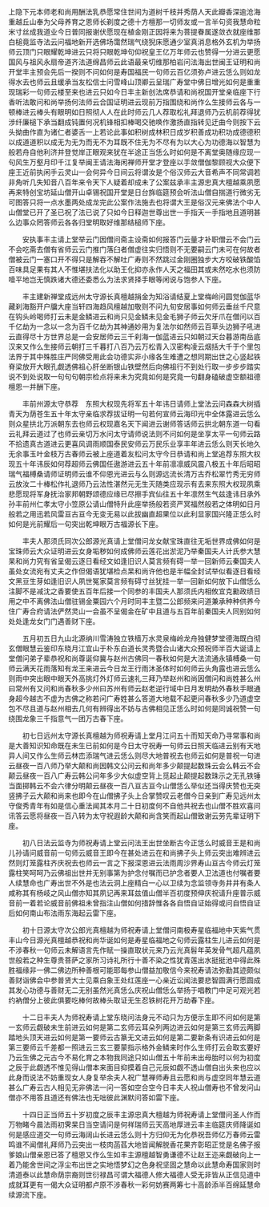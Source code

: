 <!-- { "loadSidebar": true } -->
上隐下元本师老和尚用酬法乳恭愿常住世间为道树千枝并秀荫人天此瓣香深逾沧海重越丘山奉为父母养育之恩师长剃度之德十方檀那一切师友或一言半句资我慧命粒米寸丝成我道业今日普同报谢伏愿现在植金刚正因将来为菩提眷属遂敛衣就座维那白槌竟监寺法云问福地新开选佛场霭然瑞气绕猊床愿通少室真消息格外玄机为举扬师云顶门只眼耀乾坤进云只将只眼乾坤句仰祝皇王亿万年师云也赞得一分进云更愿国风与祖风永扇帝道齐法道绵昌师云此语最亲切维那柏岩问法海出世闽王证明和尚开堂丰主预会先后一揆则不问如何是寿国福民一句师云百亿须弥卢进云恁么则如龙得水去也师云且缓承当友松信士问雪峰山顶卿云呈瑞广寿堂中佛日增光如何是重重现瑞彩一句师云楼至来也进云只如今日丰主新创法席恭请和尚祝国开堂亲临座下行香听法敢问和尚举扬何法师云合国证明进云现前万指围绕和尚作么生接师云各与一顿棒进云棒头有眼明如日照彻人人在此时师云几人荐取松礼拜退师乃云机前荐得犹涉纤廉槌下承当翻成钝置何况机锋相扣棒喝交驰唤作激扬直指转见迂曲今则按下云头拗曲作直为诸仁者婆舌一上若论此事如积树成林积日成岁积善成功积功成德德积以成道道积以成无为无为而无不为耳既不住无为不尽有为以大心为功德海以智慧为般若舟自他利济并登觉岸正眼观来犹在半途正当恁么时如何是不离堂奥随缘应现一句风生万壑月印千江复举闽王请法海闲禅师开堂才登座以手敛僧伽黎顾视大众便下座王近前执闲手云灵山一会何异今日间云将谓汝是个俗汉师云大音希声不同常调若非角听几失知音八百年来令天下人疑着却成未了公案兹承丰主源忠真大檀越乘夙愿再来特创宝坊延山僧开山卓锡祝国开堂是日台旆临筵预会听法山僧自揣道行微劣无可图答只将一点水墨两处成龙完此公案作法施去也将谓大王是俗汉元来佛法个中人山僧堂已开了圣已祝了法已说了只如今日释迦世尊出世一手指天一手指地且道明甚么边事众罔答师云各各归堂明取好维那结槌师下座。

　　安执事丰主请上堂举云门因僧问斋主设斋如何报答门云量才补职僧云不会门云不会吃斋去僧有省师云云门推门落臼者僧虚往实归悟则不无要嗣云门未可在何故者僧被云门一塞口开不得只是解吞不解吐广寿则不然跳过金刚圈独步大方咬破铁酸馅百味具足果有其人不惟堪扶法化以助王化抑亦永作人天之福田其或未然吃水也须防噎平地岂无慎跌诸大德还委悉么为法求贤择手眼等闲说与饱参人下座。

　　丰主建新禅堂成远州太守源长真檀越捐金为知浴请结夏上堂梅岭问圆觉伽蓝华藏刹海豁开户牖大座当轩四海趋风檀越加敬则不问九旬安居事如何师云垂丝千尺意在钩头岭喝师打云未是金鳞进云和尚只见金鳞未见金毛狮子师云欠牙爪在僧问以百千亿劫为一念以一念为百千亿劫为其神通妙用为复法尔如然师云百草头边狮子吼进云直得尽十方世界总是一会安居师云三千刹海一伽蓝进云只如朝过天台暮游南岳底汉来又作么生接师云朝打三千暮打八百乃云万松青入汉密构凌云烟括大千于个里包法界于其中殊胜庄严同佛受用此会功德实非小缘各生难遭之想同期出世之心竖起铁脊梁放开大眼孔觑透佛祖心肝坐断银山铁壁然后向佛祖行不到处行取一步步步踏实说不到处说取一句句句朝宗检点将来未为究竟如何是究竟一句翻身磕破虚空额祖德檀恩一并酬下座。

　　丰前州源太守恭荐　东照大权现先将军五十年讳日请师上堂法云问森森大树插青天为荫苍生五十年太守亲临求荐拔证明一句若何宣师云海印光中全体露进云恁么则众星拱北万派朝东去也师云权现嘉名天下闻进云谢师答话师云拱北朝东道一句看云礼拜云道过了也师云亲切万水问太守请师说法则不问如何是坐享太平一句师云路不拾遗真古道进云更喜风调雨顺国泰民安师云万民乐业享丰年进云恁么则天长地久无余事玉叶金枝万古春师云被上座道着友松问太守今日恭请和尚上堂追荐东照大权现五十年讳辰如何荐超师云佛国任遨游进云五十年前凛凛威风震八极五十年后昭昭瑞气福榑桑请师证明师云谁不仰恩光进云与么则源远流长清万古乔松翠竹秀无穷师云放汝二十棒松作礼退师乃云法性湛然元无生灭随类应现示有去来东照大权现夙乘悲愿现将军身抚治家邦朝野颂德应缘已尽擦手宾仙往五十年凛然生气兹逢讳日承外孙丰前州仁孝太守小笠原公请山僧特升此座举扬般若资严冥福然般若之体明如日月般若之用迅若风雷亘古亘今无变无易以此拔幽直超果位以此利显家国兴隆正恁么时如何是光前耀后一句突出乾坤眼万古福源长下座。

　　丰夫人那须氏同次公郎源光真请上堂僧问龙女献宝珠直往无垢世界成佛如何是宝珠师云大众证明进云女身垢秽如何成佛师云莲花出淤泥乃举秦国夫人计氏参大慧杲和尚力究有省呈偈云逐日看经文如逢旧识人莫言频有碍一举一回新师云秦国夫人虽处女流宛有丈夫之作但偈语犹堪检点杲和尚许他也是半幅全封试举似看逐日看经文黑豆生芽如逢旧识人夙世冤家莫言频有碍寸丝犹挂一举一回新如何放下山僧恁么注脚不是减沈之香要使五百年后接一个同参的丰国夫人那须氏内相攸宜克勷政绩日用之中不离佛法山僧驻锡金粟园六个月时同丰主暨二公郎频来问道兼承种种供养今住广寿合府请法俨然灵山一会虽不呈偈金在矿中且道与五百年前秦国夫人同别如何处处逢龙女门门遇善财下座。

　　五月初五日九山北源纳川雪涛独立铁樯万水灵泉梅岭龙舟独健梦堂德海既白彻玄僧眼慧云鉴印东晓月江宜山于朴东白道长灵秀暨合山诸大众预祝师半百大诞请上堂僧问弟子辈恭祝和尚尊诞仰冀与赵州古佛同一春秋如何是大法流通永镇榑桑一句师云满天花雨落知有龙王来进云今日龙王行雨沐圣体时如何师云头角露也进云恁么则雨中突出眼中眼天外高挑灯外灯师云速礼三拜乃举赵州和尚因僧问和尚姓甚么州曰常州有又问和尚春秋多少州曰苏州有师云赵老逆行域中日月发明劫外春秋手眼通身超今越古不虚为古佛之称若问广寿姓甚么答道大地载不起更问春秋多少乃道虚空包不尽且道与赵州相去几何有辨得出不妨与古佛相见正恁么时如何是同诚祝赞一句绕围龙象三千指意气一团万古春下座。

　　初七日远州太守源长真檀越为师祝寿请上堂月江问五十而知天命乃寻常事和尚是大善知识知命既在未生已前如何是今日太守祝寿一句师云日照天临进云别有天地异人间又作么生师云林峦添瑞气进云恁么则尽大地普祝去也师云如何是普祝一句进云昼夜一百八师乃举大颠和尚因韩文公问云和尚年多少颠提起数珠云会么韩云不会颠云昼夜一百八广寿云韩公问年多少大似虚空背上觅起止颠提起数珠示之无孔铁锤当面掷韩云不会六律分明颠云昼夜一百八亘古亘今山僧恁么举似还当得庆赞也无突竖拂子云大颠和尚来也即今在山僧拂子头上合掌赞叹云老僧今日亲到广寿见远州太守俊秀青年有如是信心重法闻其本月二十日初度何不自他共祝去也山僧不胜欢喜问讯答云愿将昼夜一百八转为太守祝遐龄大颠和尚含笑而起山僧致谢云劳先辈证明下座。

　　初八日法云监寺为师祝寿请上堂云问法王出世坐断古今正恁么时威音王是和尚儿孙请问威音前一句师云威音王即今在甚处进云在和尚拂子头上师云突出难辨进云然则灯笼露柱齐庆祝去也师云一言之下报深恩进云法雨周沙界寿山亘古今师云灯笼露柱笑呵呵乃云佛祖出世并无别事第为护念付嘱而已护念者要人卫法道也付嘱者要人续慧命也广寿出世不外是也法云洞上座精白一心以卫续为念监领寺务井井有条人咸称其有杨岐之风山僧亦知其夙记再来耳兹值山僧半百初度预伸庆祝请升座普示威音前一着若论威音前佛祖未曾指注山僧如何措辞惟各各自悟自证始得或问自悟自证后如何南山布法雨东海起云雷下座。

　　初十日源太守次公郎光真檀越为师祝寿请上堂僧问南极寿星临福地中天紫气贯丰山今日源光真檀越恭祝和尚华诞如何是寿星临福地之句师云露柱生儿进云如何是不涉春秋一句师云未解语言先作赋一操直取状元来乃云光真髫年英发骨气超凡蕴夙世般若之种生尊贵菩萨之家所习诗礼所行十善不染之性犹青莲出水挺挺池中得此殊胜福缘非一佛二佛边所种善根可能耶每参山僧益加敬信今来祝寿请法弥勤其迹颇似善财诣佛会中参普贤大士见乘白象王处红莲座一心亲近讼闻法要悲智圆满行愿圆成其发心功德与善财无二无别虽然光真恁么庆祝山僧恁么举扬于唱教门中足可观光若约衲僧分上彼此俱要吃棒何故棒头取证无生忍铁树花开万劫春下座。

　　十二日丰夫人为师祝寿请上堂东晓问法身元不动只为方便示生即不问如何是第一玄师云觑破未生前进云如何是第二玄师云耳朵列两边进云如何是第三玄师云两脚踏地头顶天进云如何是第一要师云古篆无文进云如何是第二要新条有识进云如何是第三要师云千差都一照进云三玄三要蒙指示格外金鳞来时作么生师打云会取玄要好乃云生佛之元古今不易化育之本物我同途只如山僧五十年前未出母胎时以何为初度之辰于此觑透不惟见得山僧本来面目抑摸着自己元辰如觑不透山僧自出头来也应以此身而说法不妨重现女人身复举余夫人祝广慧禅师寿且云愿和尚与虚空同年慧云道甚么广寿云古人相见无非佛法一问一答如空合空今日丰夫人祝山僧寿也不曾发问山僧亦不用答且道还有佛法也无咄彼此渊默问答如雷下座。

　　十四日正当师五十岁初度之辰丰主源忠真大檀越为师祝寿请上堂僧问圣人作而万物睹今晨法雨初霁杲日当空请问是何祥瑞师云天高地厚进云丰主临筵庆师降诞如何是感应道交一句师云海阔山长进云恁么则十方归仰无为化恭祝吾师亿万春师云雷鸣谁不闻僧礼拜师乃云突出一枝肉菡萏大地皆闻解脱香花果齐彰昭正觉是名佛子报爹娘山僧亲恩已答了檀恩又作么生如丰主源檀越智勇谦德不让赵王迩来觑破向上一着乃能舍世间之浮尘布出世之实地悟梦幻之色身祝坚固之慧命以此慧命寿国家则时清道泰以此慧命荫宗裔则世衍禄昌可谓大福德人修大福德人受无非皆从正信见道中成就耳更有一偈大众证明都卢原不涉春秋一彩何妨赛两筹七十高龄添半百绵延慧命续源流下座。

